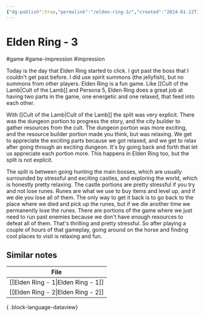 ```yaml
---
{"dg-publish":true,"permalink":"/elden-ring-3/","created":"2024-01-12T19:18:11.643+09:00","updated":"2024-01-13T21:55:32.748+09:00"}
---
```


# Elden Ring - 3

#game #game-impression #impression 

Today is the day that Elden Ring started to click. I got past the boss that I couldn't get past before. I did use spirit summons (the jellyfish), but no summons from other players. Elden Ring is a fun game. Like [[Cult of the Lamb\|Cult of the Lamb]] and Persona 5, Elden Ring does a great job at having two parts in the game, one energetic and one relaxed, that feed into each other.

With [[Cult of the Lamb\|Cult of the Lamb]] the split was very explicit. There was the dungeon portion to progress the story, and the city builder to gather resources from the cult. The dungeon portion was more exciting, and the resource builder portion made you think, but was relaxing. We get to appreciate the exciting parts because we got relaxed, and we get to relax after going through an exciting dungeon. It's by going back and forth that let us appreciate each portion more. This happens in Elden Ring too, but the split is not explicit.

The split is between going hunting the main bosses, which are usually surrounded by stressful and exciting castles, and exploring the world, which is honestly pretty relaxing. The castle portions are pretty stressful if you try and not lose runes. Runes are what we use to buy items and level up, and if we die you lose all of them. The only way to get it back is to go back to the place where we died and pick up the runes, but if we die another time we permanently lose the runes. There are portions of the game where we just need to run past enemies because we don't have enough resources to defeat all of them. That's thrilling and pretty stressful. So after playing a couple of hours of that gameplay, going around on the horse and finding cool places to visit is relaxing and fun.

## Similar notes

| File                                  |
| ------------------------------------- |
| [[Elden Ring - 1\|Elden Ring - 1]] |
| [[Elden Ring - 2\|Elden Ring - 2]] |

{ .block-language-dataview}
